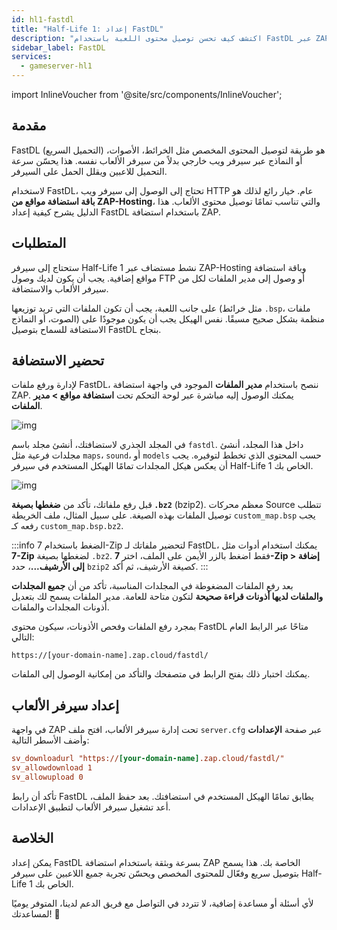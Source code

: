 ```yaml
---
id: hl1-fastdl
title: "Half-Life 1: إعداد FastDL"
description: "اكتشف كيف تحسن توصيل محتوى اللعبة باستخدام FastDL عبر ZAP-Hosting لزيادة سرعة تحميل اللاعبين وأداء السيرفر → تعلّم المزيد الآن"
sidebar_label: FastDL
services:
  - gameserver-hl1
---
```


import InlineVoucher from '@site/src/components/InlineVoucher';


## مقدمة

FastDL (التحميل السريع) هو طريقة لتوصيل المحتوى المخصص مثل الخرائط، الأصوات، أو النماذج عبر سيرفر ويب خارجي بدلاً من سيرفر الألعاب نفسه. هذا يحسّن سرعة التحميل للاعبين ويقلل الحمل على السيرفر.

لاستخدام FastDL، تحتاج إلى الوصول إلى سيرفر ويب HTTP عام. خيار رائع لذلك هو **باقة استضافة مواقع من ZAP-Hosting**، والتي تناسب تمامًا توصيل محتوى الألعاب. هذا الدليل يشرح كيفية إعداد FastDL باستخدام استضافة ZAP.

<InlineVoucher />

## المتطلبات

ستحتاج إلى سيرفر Half-Life 1 نشط مستضاف عبر ZAP-Hosting وباقة استضافة مواقع إضافية. يجب أن يكون لديك وصول FTP أو وصول إلى مدير الملفات لكل من سيرفر الألعاب والاستضافة.

على جانب اللعبة، يجب أن تكون الملفات التي تريد توزيعها (مثل خرائط `.bsp`، ملفات الصوت، أو النماذج) منظمة بشكل صحيح مسبقًا. نفس الهيكل يجب أن يكون موجودًا على الاستضافة للسماح بتوصيل FastDL بنجاح.

## تحضير الاستضافة

لإدارة ورفع ملفات FastDL، ننصح باستخدام **مدير الملفات** الموجود في واجهة استضافة ZAP. يمكنك الوصول إليه مباشرة عبر لوحة التحكم تحت **استضافة مواقع > مدير الملفات**.

![img](https://screensaver01.zap-hosting.com/index.php/s/dptRwGTgL6bHXrE/preview)

في المجلد الجذري لاستضافتك، أنشئ مجلد باسم `fastdl`. داخل هذا المجلد، أنشئ مجلدات فرعية مثل `maps`، `sound`، أو `models` حسب المحتوى الذي تخطط لتوفيره. يجب أن يعكس هيكل المجلدات تمامًا الهيكل المستخدم في سيرفر Half-Life 1 الخاص بك.

![img](https://screensaver01.zap-hosting.com/index.php/s/beCCJPFT5si3wRZ/preview)

قبل رفع ملفاتك، تأكد من **ضغطها بصيغة `.bz2`** (bzip2). معظم محركات Source تتطلب توصيل الملفات بهذه الصيغة. على سبيل المثال، ملف الخريطة `custom_map.bsp` يجب رفعه كـ `custom_map.bsp.bz2`.

:::info الضغط باستخدام 7-Zip
لتحضير ملفاتك لـ FastDL، يمكنك استخدام أدوات مثل **7-Zip** لضغطها بصيغة `.bz2`. فقط اضغط بالزر الأيمن على الملف، اختر **7-Zip > إضافة إلى الأرشيف...**، حدد `bzip2` كصيغة الأرشيف، ثم أكد.
:::

بعد رفع الملفات المضغوطة في المجلدات المناسبة، تأكد من أن **جميع المجلدات والملفات لديها أذونات قراءة صحيحة** لتكون متاحة للعامة. مدير الملفات يسمح لك بتعديل أذونات المجلدات والملفات.

بمجرد رفع الملفات وفحص الأذونات، سيكون محتوى FastDL متاحًا عبر الرابط العام التالي:

```
https://[your-domain-name].zap.cloud/fastdl/
```

يمكنك اختبار ذلك بفتح الرابط في متصفحك والتأكد من إمكانية الوصول إلى الملفات.

## إعداد سيرفر الألعاب

في واجهة ZAP تحت إدارة سيرفر الألعاب، افتح ملف `server.cfg` عبر صفحة **الإعدادات** وأضف الأسطر التالية:

```cfg
sv_downloadurl "https://[your-domain-name].zap.cloud/fastdl/"
sv_allowdownload 1
sv_allowupload 0
```

تأكد أن رابط FastDL يطابق تمامًا الهيكل المستخدم في استضافتك. بعد حفظ الملف، أعد تشغيل سيرفر الألعاب لتطبيق الإعدادات.

## الخلاصة

يمكن إعداد FastDL بسرعة وبثقة باستخدام استضافة ZAP الخاصة بك. هذا يسمح بتوصيل سريع وفعّال للمحتوى المخصص ويحسّن تجربة جميع اللاعبين على سيرفر Half-Life 1 الخاص بك.

لأي أسئلة أو مساعدة إضافية، لا تتردد في التواصل مع فريق الدعم لدينا، المتوفر يوميًا لمساعدتك! 🙂

<InlineVoucher />